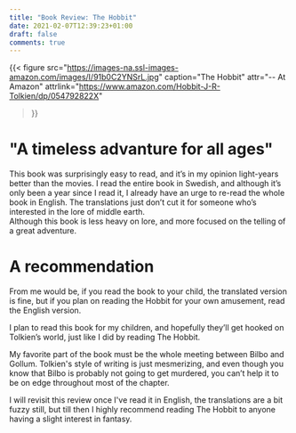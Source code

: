 ```yaml
---
title: "Book Review: The Hobbit"
date: 2021-02-07T12:39:23+01:00
draft: false
comments: true
---
```


{{< figure
  src="https://images-na.ssl-images-amazon.com/images/I/91b0C2YNSrL.jpg"
  caption="The Hobbit"
  attr="-- At Amazon"
  attrlink="https://www.amazon.com/Hobbit-J-R-Tolkien/dp/054792822X"
>}}

# "A timeless advanture for all ages"

This book was surprisingly easy to read, and it’s in my opinion light-years better than the movies. 
I read the entire book in Swedish, and although it’s only been a year since I read it, I already have an urge to re-read the whole book in English. The translations just don’t cut it for someone who’s interested in the lore of middle earth.  
Although this book is less heavy on lore, and more focused on the telling of a great adventure.

# A recommendation
From me would be, if you read the book to your child, the translated version is fine, but if you plan on reading the Hobbit for your own amusement, read the English version. 

I plan to read this book for my children, and hopefully they’ll get hooked on Tolkien’s world, just like I did by reading The Hobbit. 

My favorite part of the book must be the whole meeting between Bilbo and Gollum. Tolkien's style of writing is just mesmerizing, and even though you know that Bilbo is probably not going to get murdered, you can’t help it to be on edge throughout most of the chapter. 

I will revisit this review once I've read it in English, the translations are a bit fuzzy still, but till then I highly recommend reading The Hobbit to anyone having a slight interest in fantasy. 